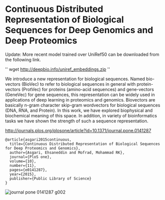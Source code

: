 # Continuous Distributed Representation of Biological Sequences for Deep Genomics and Deep Proteomics

Update: More recent model trained over UniRef50 can be downloaded from the following link.

''
wget http://deepbio.info/uniref_embeddings.zip
''



We introduce a new representation for biological sequences. Named bio-vectors (BioVec) to refer to biological sequences in general
with protein-vectors (ProtVec) for proteins (amino-acid sequences) and gene-vectors (GeneVec) for gene sequences, this representation
can be widely used in applications of deep learning in proteomics and genomics. Biovectors are basically n-gram character skip-gram wordvectors for biological sequences (DNA, RNA, and Protein). In this work, we have explored biophysical and biochemical meaning of this space. In addition, in variety of bioinformatics tasks we have shown the strength of such a sequence representation.

http://journals.plos.org/plosone/article?id=10.1371/journal.pone.0141287

    @article{asgari2015continuous,
      title={Continuous Distributed Representation of Biological Sequences for Deep Proteomics and Genomics},
      author={Asgari, Ehsaneddin and Mofrad, Mohammad RK},
      journal={PloS one},
      volume={10},
      number={11},
      pages={e0141287},
      year={2015},
      publisher={Public Library of Science}
    }

![journal pone 0141287 g002](https://cloud.githubusercontent.com/assets/8551117/17157993/1b38b6c2-5348-11e6-9f46-598e80acef71.png)
